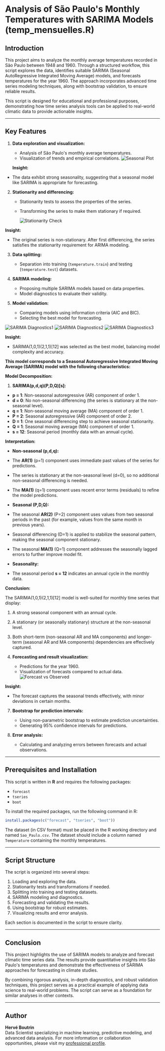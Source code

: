 # Analysis of São Paulo's Monthly Temperatures with SARIMA Models (temp_mensuelles.R)

## Introduction

This project aims to analyze the monthly average temperatures recorded in São Paulo between 1948 and 1960. Through a structured workflow, this script explores the data, identifies suitable SARIMA (Seasonal AutoRegressive Integrated Moving Average) models, and forecasts temperatures for the year 1960. The approach incorporates advanced time series modeling techniques, along with bootstrap validation, to ensure reliable results.

This script is designed for educational and professional purposes, demonstrating how time series analysis tools can be applied to real-world climatic data to provide actionable insights.

---

## Key Features

1. **Data exploration and visualization:**
   - Analysis of São Paulo's monthly average temperatures.
   - Visualization of trends and empirical correlations.
     ![Seasonal Plot](graphics/S1.png)


   **Insight:**  
- The data exhibit strong seasonality, suggesting that a seasonal model like SARIMA is appropriate for forecasting.


2. **Stationarity and differencing:**
   - Stationarity tests to assess the properties of the series.
   - Transforming the series to make them stationary if required.
  
     ![Stationarity Check](graphics/S6.png)

  **Insight:**  
- The original series is non-stationary. After first differencing, the series satisfies the stationarity requirement for ARIMA modeling.


3. **Data splitting:**
   - Separation into training (`temperature.train`) and testing (`temperature.test`) datasets.

4. **SARIMA modeling:**
   - Proposing multiple SARIMA models based on data properties.
   - Model diagnostics to evaluate their validity.

5. **Model validation:**
   - Comparing models using information criteria (AIC and BIC).
   - Selecting the best model for forecasting.

  ![SARIMA Diagnostics1](graphics/S7.png)
  ![SARIMA Diagnostics2](graphics/S8.png)
  ![SARIMA Diagnostics3](graphics/S9.png)

**Insight:**  
- SARIMA(1,0,1)(2,1,1)[12] was selected as the best model, balancing model complexity and accuracy.

**This model corresponds to a Seasonal Autoregressive Integrated Moving Average (SARIMA) model with the following characteristics:**

**Model Decomposition:**
  1. **SARIMA(p,d,q)(P,D,Q)[s]:**
   - **p = 1**: Non-seasonal autoregressive (AR) component of order 1.
   - **d = 0**: No non-seasonal differencing (the series is stationary at the non-seasonal level).
   - **q = 1**: Non-seasonal moving average (MA) component of order 1.
   - **P = 2**: Seasonal autoregressive (AR) component of order 2.
   - **D = 1**: One seasonal differencing step to achieve seasonal stationarity.
   - **Q = 1**: Seasonal moving average (MA) component of order 1.
   - **s = 12**: Seasonal period (monthly data with an annual cycle).

**Interpretation:**
  - **Non-seasonal (p,d,q):**
  - The **AR(1)** (p=1) component uses immediate past values of the series for predictions.
  - The series is stationary at the non-seasonal level (d=0), so no additional non-seasonal differencing is needed.
  - The **MA(1)** (q=1) component uses recent error terms (residuals) to refine the model predictions.

  - **Seasonal (P,D,Q):**
  - The seasonal **AR(2)** (P=2) component uses values from two seasonal periods in the past (for example, values from the same month in previous years).
  - Seasonal differencing (D=1) is applied to stabilize the seasonal pattern, making the seasonal component stationary.
  - The seasonal **MA(1)** (Q=1) component addresses the seasonally lagged errors to further improve model fit.

  - **Seasonality:**
  - The seasonal period **s = 12** indicates an annual cycle in the monthly data.

**Conclusion:**

The SARIMA(1,0,1)(2,1,1)[12] model is well-suited for monthly time series that display:
1. A strong seasonal component with an annual cycle.
2. A stationary (or seasonally stationary) structure at the non-seasonal level.
3. Both short-term (non-seasonal AR and MA components) and longer-term (seasonal AR and MA components) dependencies are effectively captured.


6. **Forecasting and result visualization:**
   - Predictions for the year 1960.
   - Visualization of forecasts compared to actual data.
   ![Forecast vs Observed](graphics/S10.png)

**Insight:**  
- The forecast captures the seasonal trends effectively, with minor deviations in certain months.


7. **Bootstrap for prediction intervals:**
   - Using non-parametric bootstrap to estimate prediction uncertainties.
   - Generating 95% confidence intervals for predictions.

8. **Error analysis:**
   - Calculating and analyzing errors between forecasts and actual observations.

---

## Prerequisites and Installation

This script is written in **R** and requires the following packages:

- `forecast`
- `tseries`
- `boot`

To install the required packages, run the following command in R:
```R
install.packages(c("forecast", "tseries", "boot"))
```

The dataset (in CSV format) must be placed in the R working directory and named `Sao_Paulo.csv`. The dataset should include a column named `Temperature` containing the monthly temperatures.

---

## Script Structure

The script is organized into several steps:
1. Loading and exploring the data.
2. Stationarity tests and transformations if needed.
3. Splitting into training and testing datasets.
4. SARIMA modeling and diagnostics.
5. Forecasting and validating the results.
6. Using bootstrap for robust estimates.
7. Visualizing results and error analysis.

Each section is documented in the script to ensure clarity.

---

## Conclusion

This project highlights the use of SARIMA models to analyze and forecast climatic time series data. The results provide quantitative insights into São Paulo's temperatures and demonstrate the effectiveness of SARIMA approaches for forecasting in climate studies.

By combining rigorous analysis, in-depth diagnostics, and robust validation techniques, this project serves as a practical example of applying data science to real-world problems. The script can serve as a foundation for similar analyses in other contexts.

---

## Author

**Hervé Boutrin**  
Data Scientist specializing in machine learning, predictive modeling, and advanced data analysis. For more information or collaboration opportunities, please visit my [professional profile](https://www.malt.fr/profile/herveboutrin).

